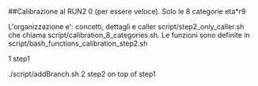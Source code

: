 ##Calibrazione al RUN2
0 (per essere veloce). Solo le 8 categorie eta*r9

L'organizzazione e': concetti, dettagli e caller
script/step2_only_caller.sh che chiama script/calibration_8_categories.sh.
Le funzioni sono definite in script/bash_functions_calibration_step2.sh

1 step1

./script/addBranch.sh
2 step2 on top of step1


